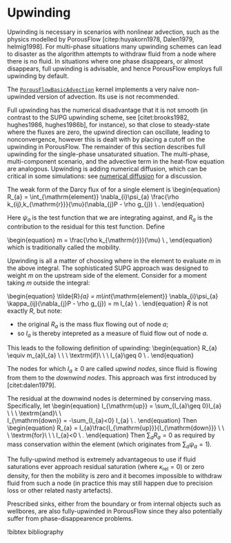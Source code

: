# Upwinding

Upwinding is necessary in scenarios with nonlinear advection, such as the
physics modelled by PorousFlow [citep:huyakorn1978, Dalen1979, helmig1998]. For
multi-phase situations many upwinding schemes can lead to disaster as the
algorithm attempts to withdraw fluid from a node where there is no fluid.  In
situations where one phase disappears, or almost disappears, full upwinding is
advisable, and hence PorousFlow employs full upwinding by default.

The [`PorousFlowBasicAdvection`](PorousFlowBasicAdvection.md) kernel
implements a very naive non-upwinded version of advection.  Its use is
not recommended.

Full upwinding has the numerical disadvantage that it is not smooth (in contrast
to the SUPG upwinding scheme, see  [citet:brooks1982, hughes1986, hughes1986b],
for instance), so that close to steady-state where the fluxes are zero, the
upwind direction can oscillate, leading to nonconvergence, however this is dealt
with by placing a cutoff on the upwinding in PorousFlow. The remainder of this
section describes full upwinding for the single-phase unsaturated situation.
The multi-phase, multi-component scenario, and the advective term in the
heat-flow equation are analogous.  Upwinding is adding numerical diffusion, which can be critical in some simulations: see [numerical diffusion](numerical_diffusion.md) for a discussion.

The weak form of the Darcy flux of for a single element is
\begin{equation}
R_{a} = \int_{\mathrm{element}} \nabla_{i}\psi_{a}
\frac{\rho k_{ij}\,k_{\mathrm{r}}}{\mu}(\nabla_{j}P - \rho
g_{j})  \ .
\end{equation}

Here $\psi_{a}$ is the test function that we are integrating against, and
$R_{a}$ is the contribution to the residual for this test function.  Define

\begin{equation}
m = \frac{\rho k_{\mathrm{r}}}{\mu} \ ,
\end{equation}
which is traditionally called the mobility.

Upwinding is all a matter of choosing where in the element to evaluate $m$ in
the above integral.  The sophisticated SUPG approach was designed to weight $m$
on the upstream side of the element.  Consider for a moment taking $m$ outside
the integral:

\begin{equation}
\tilde{R}_{a} = m\int_{\mathrm{element}} \nabla_{i}\psi_{a}
\kappa_{ij}(\nabla_{j}P - \rho
g_{j}) = m I_{a} \ .
\end{equation}
$\tilde{R}$ is not exactly $R$, but note:

- the original $R_{a}$ is the mass flux flowing out of node $a$;
- so $I_{a}$ is thereby intepreted as a measure of fluid flow out of
  node $a$.

This leads to the following definition of upwinding:
\begin{equation}
R_{a} \equiv m_{a}I_{a} \ \ \ \textrm{if}\ \ \ I_{a}\geq 0 \ .
\end{equation}

The nodes for which $I_{a}\geq 0$ are called *upwind nodes*, since fluid is
flowing from them to the *downwind nodes*.  This approach was first introduced
by [citet:dalen1979].

The residual at the downwind nodes is determined by conserving mass.
Specifically, let
\begin{equation}
I_{\mathrm{up}} = \sum_{I_{a}\geq 0}I_{a} \ \ \ \textrm{and}\ \ \
I_{\mathrm{down}} = -\sum_{I_{a}<0} I_{a} \ .
\end{equation}
Then
\begin{equation}
R_{a} = I_{a}\frac{I_{\mathrm{up}}}{I_{\mathrm{down}}}
\ \ \ \textrm{for}\ \ \ I_{a}<0 \ .
\end{equation}
Then $\sum_{a} R_{a} = 0$ as required by mass conservation within the element (which originates from $\sum_{a} \psi_{a} = 1$).

The fully-upwind method is extremely advantageous to use if fluid saturations
ever approach residual saturation (where $\kappa_{\mathrm{rel}}=0$) or zero
density, for then the mobility is zero and it becomes impossible to withdraw
fluid from such a node (in practice this may still happen due to precision loss
or other related nasty artefacts).

Prescribed sinks, either from the boundary or from internal objects such as
wellbores, are also fully-upwinded in PorousFlow since they also potentially
suffer from phase-disappearence problems.


!bibtex bibliography
